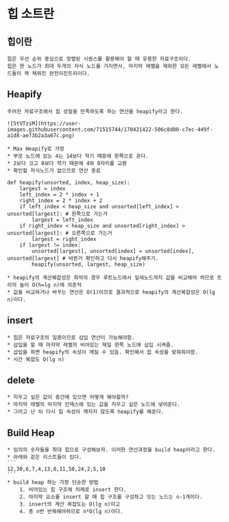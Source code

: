 # 힙 소트란

## 힙이란

    힙은 우선 순위 중심으로 정렬된 시퀀스를 활용해야 할 때 유용한 자료구조이다.
    힙은 한 노드가 최대 두개의 자식 노드를 가지면서, 마지막 레벨을 제외한 모든 레벨에서 노드들이 꽉 채워진 완전이진트리이다.
 
## Heapify

    주어진 자료구조에서 힙 성질을 만족하도록 하는 연산을 heapify라고 한다. 
    
    ![5tVTziM](https://user-images.githubusercontent.com/71515744/170421422-506c8d00-c7ec-449f-a1d8-ae73b2a3a67c.png)
    
    * Max Heapify로 가정
    * 부모 노드에 있는 4는 14보다 작기 때문에 왼쪽으로 온다. 
    * 2보다 크고 8보다 작기 때문에 4와 8자리를 교환
    * 확인할 자식노드가 없으므로 연산 종료
    
```
def heapify(unsorted, index, heap_size):
    largest = index
    left_index = 2 * index + 1
    right_index = 2 * index + 2
    if left_index < heap_size and unsorted[left_index] > unsorted[largest]: # 왼쪽으로 가는거
        largest = left_index
    if right_index < heap_size and unsorted[right_index] > unsorted[largest]: # 오른쪽으로 가는거 
        largest = right_index
    if largest != index:
        unsorted[largest], unsorted[index] = unsorted[index], unsorted[largest] # 바뀐거 확인하고 다시 heapify해주기. 
        heapify(unsorted, largest, heap_size)
```

    * heapify의 계산복잡성은 최악의 경우 루트노드에서 잎새노드까지 값을 비교해야 하므로 트리의 높이 O(h=lg n)에 의존적
    * 값을 비교하거나 바꾸는 연산은 O(1)이므로 결과적으로 heapify의 계산복잡성은 O(lg n)이다.
  
## insert 

    * 힙은 자료구조의 일종이므로 삽입 연산이 가능해야함. 
    * 삽입을 할 때 마지막 레벨의 비어있는 제일 왼쪽 노드에 삽입 시켜줌.
    * 삽입을 하면 heapify의 속성이 깨질 수 있음. 확인해서 힙 속성을 맞춰줘야함. 
    * 시간 복잡도 O(lg n)
  
## delete
    
    * 지우고 싶은 값이 중간에 있으면 어떻게 해야할까?
    * 마지막 레벨의 마지막 인덱스에 있는 값을 지우고 싶은 노드에 넣어준다.
    * 그러고 난 뒤 다시 힙 속성이 깨지지 않도록 heapify를 해준다. 

  
## Build Heap
  
    * 임의의 숫자들을 최대 힙으로 구성해보자. 이러한 연산과정을 build heap이라고 한다. 
    * 아래와 같은 리스트들이 있다. 
    ```
    12,30,6,7,4,13,8,11,50,24,2,5,10
    ```
    * build heap 하는 가장 단순한 방법 
        1. 비어있는 힙 구조에 차례로 insert 한다.
        2. 마지막 요소를 insert 할 때 힙 구조를 구성하고 잇는 노드는 n-1개이다. 
        3. insert의 계산 복잡도는 O(lg n)이고
        4. 총 n번 반복해야하므로 n*O(lg n)이다.
  
  
